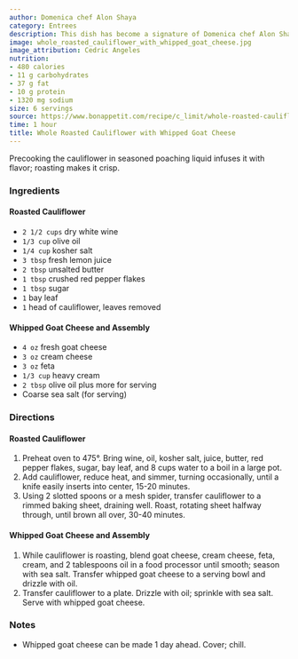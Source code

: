 ```yaml
---
author: Domenica chef Alon Shaya
category: Entrees
description: This dish has become a signature of Domenica chef Alon Shaya.
image: whole_roasted_cauliflower_with_whipped_goat_cheese.jpg
image_attribution: Cedric Angeles
nutrition:
- 480 calories
- 11 g carbohydrates
- 37 g fat
- 10 g protein
- 1320 mg sodium
size: 6 servings
source: https://www.bonappetit.com/recipe/c_limit/whole-roasted-cauliflower-with-whipped-goat-cheese.jpg
time: 1 hour
title: Whole Roasted Cauliflower with Whipped Goat Cheese
---
```


Precooking the cauliflower in seasoned poaching liquid infuses it with flavor; roasting makes it crisp.

### Ingredients

#### Roasted Cauliflower 

* `2 1/2 cups` dry white wine
* `1/3 cup` olive oil
* `1/4 cup` kosher salt
* `3 tbsp` fresh lemon juice
* `2 tbsp` unsalted butter
* `1 tbsp` crushed red pepper flakes
* `1 tbsp` sugar
* `1` bay leaf
* `1` head of cauliflower, leaves removed

#### Whipped Goat Cheese and Assembly

* `4 oz` fresh goat cheese
* `3 oz` cream cheese
* `3 oz` feta
* `1/3 cup` heavy cream
* `2 tbsp` olive oil plus more for serving
* Coarse sea salt (for serving)

### Directions

#### Roasted Cauliflower 

1. Preheat oven to 475°. Bring wine, oil, kosher salt, juice, butter, red pepper flakes, sugar, bay leaf, and 8 cups water to a boil in a large pot. 
2. Add cauliflower, reduce heat, and simmer, turning occasionally, until a knife easily inserts into center, 15-20 minutes.
3. Using 2 slotted spoons or a mesh spider, transfer cauliflower to a rimmed baking sheet, draining well. Roast, rotating sheet halfway through, until brown all over, 30-40 minutes.

#### Whipped Goat Cheese and Assembly

1. While cauliflower is roasting, blend goat cheese, cream cheese, feta, cream, and 2 tablespoons oil in a food processor until smooth; season with sea salt. Transfer whipped goat cheese to a serving bowl and drizzle with oil.
2. Transfer cauliflower to a plate. Drizzle with oil; sprinkle with sea salt. Serve with whipped goat cheese.

### Notes

- Whipped goat cheese can be made 1 day ahead. Cover; chill.